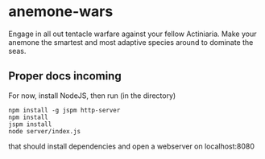 # anemone-wars
Engage in all out tentacle warfare against your fellow Actiniaria. Make your anemone the smartest and most adaptive species around to dominate the seas.


## Proper docs incoming ##

For now, install NodeJS, then run (in the directory)
```
npm install -g jspm http-server
npm install
jspm install
node server/index.js
```

that should install dependencies and open a webserver on localhost:8080
